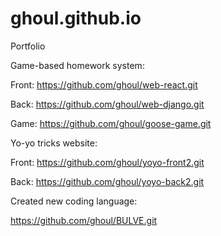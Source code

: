 # ghoul.github.io
Portfolio

Game-based homework system:

Front: https://github.com/ghoul/web-react.git

Back: https://github.com/ghoul/web-django.git

Game: https://github.com/ghoul/goose-game.git



Yo-yo tricks website:

Front: https://github.com/ghoul/yoyo-front2.git

Back: https://github.com/ghoul/yoyo-back2.git



Created new coding language:

https://github.com/ghoul/BULVE.git



